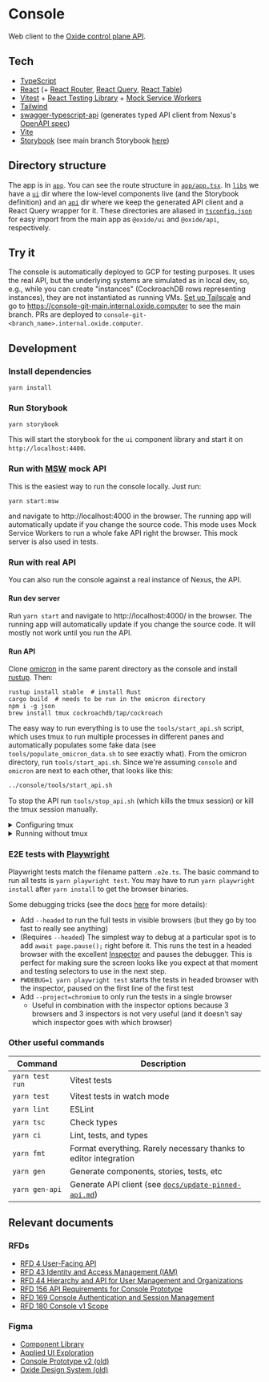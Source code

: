# Console

Web client to the [Oxide control plane API](https://github.com/oxidecomputer/omicron).

## Tech

- [TypeScript](https://www.typescriptlang.org/)
- [React](https://reactjs.org/) (+ [React Router](https://reactrouter.com/), [React Query](https://react-query.tanstack.com), [React Table](https://react-table.tanstack.com))
- [Vitest](https://vitest.dev/) + [React Testing Library](https://testing-library.com/docs/react-testing-library/intro/) + [Mock Service Workers](https://mswjs.io/)
- [Tailwind](https://tailwindcss.com/)
- [swagger-typescript-api](https://github.com/acacode/swagger-typescript-api) (generates typed API client from Nexus's [OpenAPI spec](app/docs/nexus-openapi.json))
- [Vite](https://vitejs.dev/)
- [Storybook](https://storybook.js.org/) (see main branch Storybook [here](https://console-ui-storybook.vercel.app/))

## Directory structure

The app is in [`app`](app). You can see the route structure in [`app/app.tsx`](app/app.tsx). In [`libs`](libs) we have a [`ui`](libs/ui) dir where the low-level components live (and the Storybook definition) and an [`api`](libs/api) dir where we keep the generated API client and a React Query wrapper for it. These directories are aliased in [`tsconfig.json`](tsconfig.json) for easy import from the main app as `@oxide/ui` and `@oxide/api`, respectively.

## Try it

The console is automatically deployed to GCP for testing purposes. It uses the real API, but the underlying systems are simulated as in local dev, so, e.g., while you can create "instances" (CockroachDB rows representing instances), they are not instantiated as running VMs. [Set up Tailscale](https://github.com/oxidecomputer/meta/blob/master/general/vpn.md) and go to https://console-git-main.internal.oxide.computer to see the main branch. PRs are deployed to `console-git-<branch_name>.internal.oxide.computer`.

## Development

### Install dependencies

```
yarn install
```

### Run Storybook

```
yarn storybook
```

This will start the storybook for the `ui` component library and start it on `http://localhost:4400`.

### Run with [MSW](https://mswjs.io/) mock API

This is the easiest way to run the console locally. Just run:

```
yarn start:msw
```

and navigate to http://localhost:4000 in the browser. The running app will automatically update if you change the source code. This mode uses Mock Service Workers to run a whole fake API right the browser. This mock server is also used in tests.

### Run with real API

You can also run the console against a real instance of Nexus, the API.

#### Run dev server

Run `yarn start` and navigate to http://localhost:4000/ in the browser. The running app will automatically update if you change the source code. It will mostly not work until you run the API.

#### Run API

Clone [omicron](https://github.com/oxidecomputer/omicron) in the same parent directory as the console and install [rustup](https://rustup.rs/). Then:

```
rustup install stable  # install Rust
cargo build  # needs to be run in the omicron directory
npm i -g json
brew install tmux cockroachdb/tap/cockroach
```

The easy way to run everything is to use the `tools/start_api.sh` script, which uses tmux to run multiple processes in different panes and automatically populates some fake data (see `tools/populate_omicron_data.sh` to see exactly what). From the omicron directory, run `tools/start_api.sh`. Since we're assuming `console` and `omicron` are next to each other, that looks like this:

```sh
../console/tools/start_api.sh
```

To stop the API run `tools/stop_api.sh` (which kills the tmux session) or kill the tmux session manually.

<details>
<summary>Configuring tmux</summary

Because running the API requires running two programs plus the populate data script, we use tmux to split the terminal into panes so we can see the log output of all three. tmux has its own complicated set of [keyboard shortcuts](https://tmuxcheatsheet.com/). A good way to avoid having to deal with that if you want to poke around in the server logs is to create `~/.tmux.conf` that looks like this:

```
set -g mouse on
```

This will let you click to focus a pane and scrolling output with the mouse will automatically work. If you do want to use the shortcuts, here's a `tmux.conf` to make it a little more vim-like:

```shell
# change leader key from ctrl-b to ctrl-a
unbind C-b
set-option -g prefix C-a
bind-key C-a send-prefix

# ctrl-a v makes a vertical split, ctrl-a h make a horizontal split
bind v split-window -h
bind s split-window -v
unbind '"'
unbind %

# ctrl-a h/j/k/l move between panes
bind h select-pane -L
bind j select-pane -D
bind k select-pane -U
bind l select-pane -R

set -g mouse on
```

</details>

<details>
<summary>Running without tmux</summary>

Using the script is strongly recommended, but if you really don't want to, make sure you've done the above setup and then run the commands in `tools/start_api.sh` in separate terminal windows in the same order they are run in that script. Note the dependencies indicated by the `wait_for_up` commands.

</details>

### E2E tests with [Playwright](https://playwright.dev/)

Playwright tests match the filename pattern `.e2e.ts`. The basic command to run all tests is `yarn playwright test`. You may have to run `yarn playwright install` after `yarn install` to get the browser binaries.

Some debugging tricks (see the docs [here](https://playwright.dev/docs/debug) for more details):

- Add `--headed` to run the full tests in visible browsers (but they go by too fast to really see anything)
- (Requires `--headed`) The simplest way to debug at a particular spot is to add `await page.pause();` right before it. This runs the test in a headed browser with the excellent [Inspector](https://playwright.dev/docs/inspector) and pauses the debugger. This is perfect for making sure the screen looks like you expect at that moment and testing selectors to use in the next step.
- `PWDEBUG=1 yarn playwright test` starts the tests in headed browser with the inspector, paused on the first line of the first test
- Add `--project=chromium` to only run the tests in a single browser
  - Useful in combination with the inspector options because 3 browsers and 3 inspectors is not very useful (and it doesn't say which inspector goes with which browser)

### Other useful commands

| Command         | Description                                                                        |
| --------------- | ---------------------------------------------------------------------------------- |
| `yarn test run` | Vitest tests                                                                       |
| `yarn test`     | Vitest tests in watch mode                                                         |
| `yarn lint`     | ESLint                                                                             |
| `yarn tsc`      | Check types                                                                        |
| `yarn ci`       | Lint, tests, and types                                                             |
| `yarn fmt`      | Format everything. Rarely necessary thanks to editor integration                   |
| `yarn gen`      | Generate components, stories, tests, etc                                           |
| `yarn gen-api`  | Generate API client (see [`docs/update-pinned-api.md`](docs/update-pinned-api.md)) |

## Relevant documents

### RFDs

- [RFD 4 User-Facing API](https://rfd.shared.oxide.computer/rfd/0004)
- [RFD 43 Identity and Access Management (IAM)](https://rfd.shared.oxide.computer/rfd/0043)
- [RFD 44 Hierarchy and API for User Management and Organizations](https://rfd.shared.oxide.computer/rfd/0044)
- [RFD 156 API Requirements for Console Prototype](https://rfd.shared.oxide.computer/rfd/0156)
- [RFD 169 Console Authentication and Session Management](https://rfd.shared.oxide.computer/rfd/0169)
- [RFD 180 Console v1 Scope](https://rfd.shared.oxide.computer/rfd/0180)

### Figma

- [Component Library](https://www.figma.com/file/D5ukCJbedrlGkUIh0E6QtX/Component-Library)
- [Applied UI Exploration](https://www.figma.com/file/UDMGwny0LIyMUI9d35XVGl/Applied-UI-Exploration)
- [Console Prototype v2 (old)](https://www.figma.com/file/Z4cn380qKc7cqT91YNrbgn/Console-Prototype-v2)
- [Oxide Design System (old)](https://www.figma.com/file/EUf6YnFJx0AKE8GGYDAoRO/Oxide-Design-System)
